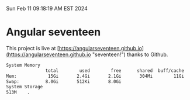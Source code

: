 Sun Feb 11 09:18:19 AM EST 2024

# Angular seventeen


This project is live at [https://angularseventeen.github.io](https://angularseventeen.github.io "seventeen!") thanks to Github.

```bash
System Memory
               total        used        free      shared  buff/cache   available
Mem:            15Gi       2.4Gi       2.1Gi       304Mi        11Gi        12Gi
Swap:          8.0Gi       512Ki       8.0Gi
System Storage
513M	.
```
